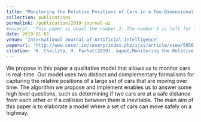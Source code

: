 ```yaml
---
title: "Monitoring the Relative Positions of Cars in a Two-Dimensional Space"
collection: publications
permalink: /publication/2019-journal-ai
#excerpt: 'This paper is about the number 2. The number 3 is left for future work.'
date: 2019-01-01
venue: 'International Journal of Artificial Intelligence'
paperurl: 'http://www.ceser.in/ceserp/index.php/ijai/article/view/5956'
citation: 'K. Challita, H. Farhat(2019). &quot;Monitoring the Relative Positions of Cars in a Two-Dimensional Space.&quot; <i>International Journal of Artificial Intelligence</i>. 17(83-101).'
---
```

We propose in this paper a qualitative model that allows us to monitor cars in real-time. Our model uses two distinct and complementary formalisms for capturing the relative positions of a large set of cars that are moving over time. The algorithm we propose and implement enables us to answer some high level questions, such as determining if two cars are at a safe distance from each other or if a collision between them is inevitable. The main aim of this paper is to elaborate a model where a set of cars can move safely on a highway.

